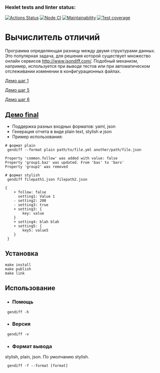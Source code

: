 ### Hexlet tests and linter status:
[![Actions Status](https://github.com/Dimabytes/frontend-project-lvl2/workflows/hexlet-check/badge.svg)](https://github.com/Dimabytes/frontend-project-lvl2/actions)
[![Node CI](https://github.com/Dimabytes/frontend-project-lvl2/workflows/Node%20CI/badge.svg)](https://github.com/Dimabytes/frontend-project-lvl2/actions)
[![Maintainability](https://api.codeclimate.com/v1/badges/cae235b46304d2598880/maintainability)](https://codeclimate.com/github/Dimabytes/frontend-project-lvl2/maintainability)
[![Test coverage](https://api.codeclimate.com/v1/badges/cae235b46304d2598880/test_coverage)](https://codeclimate.com/github/Dimabytes/frontend-project-lvl2/test_coverage)

# Вычислитель отличий

Программа определяющая разницу между двумя структурами данных. Это популярная задача, для решения которой существует множество онлайн сервисов http://www.jsondiff.com/. Подобный механизм, например, используется при выводе тестов или при автоматическом отслеживании изменении в конфигурационных файлах.

[Демо шаг 1](https://asciinema.org/a/I5jPGCjij4kPuzsGoGJ15dvcY)

[Демо шаг 5](https://asciinema.org/a/rvJky8z0i3DqVf7ar2BuJeX8i)

[Демо шаг 6](https://asciinema.org/a/3uKJ2QwByFoXk5FAC4zTPqS5f)
## [Демо final](https://asciinema.org/a/KpeOy7eUeyIN0KwsHuymJrk8p)

* Поддержка разных входных форматов: yaml, json
* Генерация отчета в виде plain text, stylish и json
* Пример использования:
````
# формат plain
 gendiff --format plain path/to/file.yml another/path/file.json

Property 'common.follow' was added with value: false
Property 'group1.baz' was updated. From 'bas' to 'bars'
Property 'group2' was removed

# формат stylish
 gendiff filepath1.json filepath2.json

{
    + follow: false
      setting1: Value 1
    - setting2: 200
    - setting3: true
    + setting3: {
        key: value
    }
    + setting4: blah blah
    + setting5: {
        key5: value5
    }
 }
````

## Установка

````
make install
make publish
make link
````

## Использование

* ### Помощь
````
 gendiff -h
````

* ### Версия
````
 gendiff -v
````

* ### Формат вывода

stylish, plain, json. По умолчанию stylish.

````
 gendiff -f --format [format]
````

